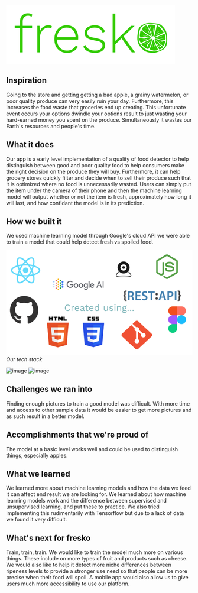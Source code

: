 ![fresko](https://github.com/jasmine-dragons/fresko/raw/main/frontend/public/logo.png)

## Inspiration
Going to the store and getting getting a bad apple, a grainy watermelon, or poor quality produce can very easily ruin your day. Furthermore, this increases the food waste that groceries end up creating. This unfortunate event occurs your options dwindle your options result to just wasting your hard-earned money you spent on the produce. Simultaneously it wastes our Earth's resources and people's time.

## What it does
Our app is a early level implementation of a quality of food detector to help distinguish between good and poor quality food to help consumers make the right decision on the produce they will buy. Furthermore, it can help grocery stores quickly filter and decide when to sell their produce such that it is optimized where no food is unnecessarily wasted. Users can simply put the item under the camera of their phone and then the machine learning model will output whether or not the item is fresh, approximately how long it will last, and how confidant the model is in its prediction.

## How we built it
We used machine learning model through Google's cloud API we were able to train a model that could help detect fresh vs spoiled food.

![tech stack](https://github.com/jasmine-dragons/fresko/raw/main/frontend/public/tech%20stack.png)  
*Our tech stack*

![image](https://user-images.githubusercontent.com/66970460/115134852-a37bb080-9fc8-11eb-8de5-18767dae21a3.png)
![image](https://user-images.githubusercontent.com/66970460/115134878-e9387900-9fc8-11eb-9593-ee63e7fd44ab.png)


## Challenges we ran into
Finding enough pictures to train a good model was difficult. With more time and access to other sample data it would be easier to get more pictures and as such result in a better model.

## Accomplishments that we're proud of
The model at a basic level works well and could be used to distinguish things, especially apples. 

## What we learned
We learned more about machine learning models and how the data we feed it can affect end result we are looking for. We learned about how machine learning models work and the difference between supervised and unsupervised learning, and put these to practice. We also tried implementing this rudimentarily with Tensorflow but due to a lack of data we found it very difficult.

## What's next for fresko
Train, train, train. We would like to train the model much more on various things. These include on more types of fruit and products such as cheese. We would also like to help it detect more niche differences between ripeness levels to provide a stronger use need so that people can be more precise when their food will spoil. A mobile app would also allow us to give users much more accessibility to use our platform. 


